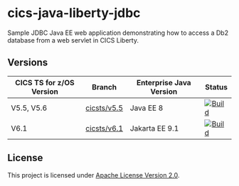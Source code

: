 # cics-java-liberty-jdbc
Sample JDBC Java EE web application demonstrating how to access a Db2 database from a web servlet in CICS Liberty.

## Versions

| CICS TS for z/OS Version | Branch                                 | Enterprise Java Version | Status |
|--------------------------|----------------------------------------|-------------------------|--------------|
| V5.5, V5.6               | [cicsts/v5.5](/../../tree/cicsts/v5.5) | Java EE 8               | [![Build](https://github.com/SoftlySplinter/cics-java-liberty-jdbc/actions/workflows/java.yaml/badge.svg?branch=cicsts%2Fv5.5)](https://github.com/SoftlySplinter/cics-java-liberty-jdbc/actions/workflows/java.yaml) |
| V6.1                     | [cicsts/v6.1](/../../tree/cicsts/v6.1) | Jakarta EE 9.1          | [![Build](https://github.com/SoftlySplinter/cics-java-liberty-jdbc/actions/workflows/java.yaml/badge.svg?branch=cicsts%2Fv6.1)](https://github.com/SoftlySplinter/cics-java-liberty-jdbc/actions/workflows/java.yaml) |

## License
This project is licensed under [Apache License Version 2.0](LICENSE).
